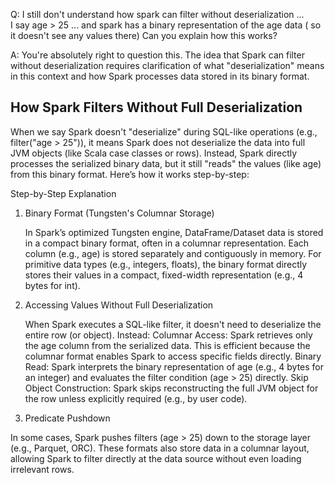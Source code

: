 Q: I still don't understand how spark can filter without deserialization  ...  
I say age > 25 ... and spark has a binary representation of the age data ( so it doesn't see any values there) 
Can you explain how this works?

A: You're absolutely right to question this. The idea that Spark can filter without deserialization requires clarification of what "deserialization" means in this context and how Spark processes data stored in its binary format.

## How Spark Filters Without Full Deserialization
When we say Spark doesn't "deserialize" during SQL-like operations (e.g., filter("age > 25")), 
it means Spark does not deserialize the data into full JVM objects (like Scala case classes or rows). Instead, Spark directly processes the serialized binary data, but it still "reads" the values (like age) from this binary format.
Here’s how it works step-by-step:

Step-by-Step Explanation
1. Binary Format (Tungsten's Columnar Storage)

   In Spark’s optimized Tungsten engine, DataFrame/Dataset data is stored in a compact binary format, often in a columnar representation.
   Each column (e.g., age) is stored separately and contiguously in memory.
   For primitive data types (e.g., integers, floats), the binary format directly stores their values in a compact, fixed-width representation (e.g., 4 bytes for int).

2. Accessing Values Without Full Deserialization

   When Spark executes a SQL-like filter, it doesn't need to deserialize the entire row (or object). Instead:
   Columnar Access: Spark retrieves only the age column from the serialized data. This is efficient because the columnar format enables Spark to access specific fields directly.
   Binary Read: Spark interprets the binary representation of age (e.g., 4 bytes for an integer) and evaluates the filter condition (age > 25) directly.
   Skip Object Construction: Spark skips reconstructing the full JVM object for the row unless explicitly required (e.g., by user code).

3. Predicate Pushdown

In some cases, Spark pushes filters (age > 25) down to the storage layer (e.g., Parquet, ORC). These formats also store data in a columnar layout, allowing Spark to filter directly at the data source without even loading irrelevant rows.